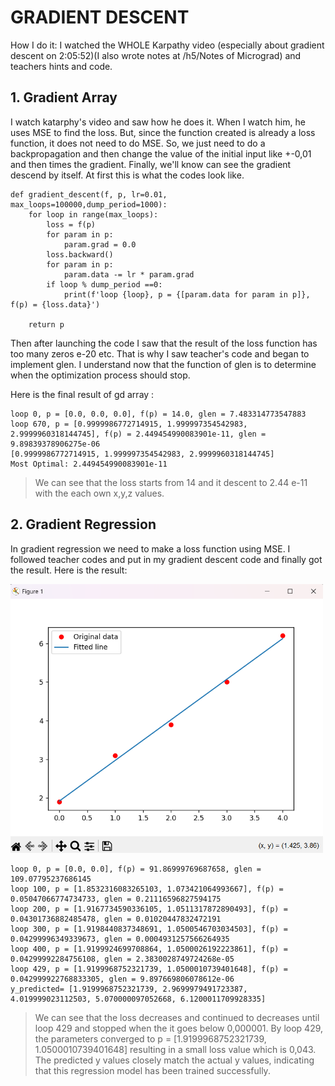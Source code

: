 # GRADIENT DESCENT    
How I do it: I watched the WHOLE Karpathy video (especially about gradient descent on 2:05:52)(I also wrote notes at /h5/Notes of Micrograd) and teachers hints and code. 

## 1. Gradient Array   
I watch katarphy's video and saw how he does it. When I watch him, he uses MSE to find the loss. But, since the function created is already a loss function, it does not need to do MSE. So, we just need to do a backpropagation and then change the value of the initial input like +-0,01 and then times the gradient. Finally, we'll know can see the gradient descend by itself. At first this is what the codes look like. 

```
def gradient_descent(f, p, lr=0.01, max_loops=100000,dump_period=1000):
    for loop in range(max_loops):
        loss = f(p)
        for param in p:
            param.grad = 0.0
        loss.backward()
        for param in p:
            param.data -= lr * param.grad
        if loop % dump_period ==0:
            print(f'loop {loop}, p = {[param.data for param in p]}, f(p) = {loss.data}')
    
    return p
```    
Then after launching the code I saw that the result of the loss function has too many zeros e-20 etc. That is why I saw teacher's code and began to implement glen. I understand now that the function of glen is to determine when the optimization process should stop.    

Here is the final result of gd array :    

```
loop 0, p = [0.0, 0.0, 0.0], f(p) = 14.0, glen = 7.483314773547883
loop 670, p = [0.9999986772714915, 1.999997354542983, 2.9999960318144745], f(p) = 2.449454990083901e-11, glen = 9.89839378906275e-06
[0.9999986772714915, 1.999997354542983, 2.9999960318144745]
Most Optimal: 2.449454990083901e-11
```   
>We can see that the loss starts from 14 and it descent to 2.44 e-11 with the each own x,y,z values.

## 2. Gradient Regression   
In gradient regression we need to make a loss function using MSE. I followed teacher codes and put in my gradient descent code and finally got the result. Here is the result:    

<img src='figure.png' width=500>   

```
loop 0, p = [0.0, 0.0], f(p) = 91.86999769687658, glen = 109.07795237686145
loop 100, p = [1.8532316083265103, 1.073421064993667], f(p) = 0.05047066774734733, glen = 0.21116596827594175
loop 200, p = [1.9167734590336105, 1.0511317872890493], f(p) = 0.04301736882485478, glen = 0.01020447832472191
loop 300, p = [1.9198440837348691, 1.0500546703034503], f(p) = 0.04299996349339673, glen = 0.0004931257566264935
loop 400, p = [1.9199924699708864, 1.0500026192223861], f(p) = 0.04299992284756108, glen = 2.3830028749724268e-05
loop 429, p = [1.9199968752321739, 1.0500010739401648], f(p) = 0.042999922768833305, glen = 9.897669806078612e-06
y_predicted= [1.9199968752321739, 2.9699979491723387, 4.019999023112503, 5.070000097052668, 6.1200011709928335]
```    
>We can see that the loss decreases and continued to decreases until loop 429 and stopped when the it goes below 0,000001. By loop 429, the parameters converged to p = [1.9199968752321739, 1.0500010739401648] resulting in a small loss value which is 0,043. The predicted y values closely match the actual y values, indicating that this regression model has been trained successfully.